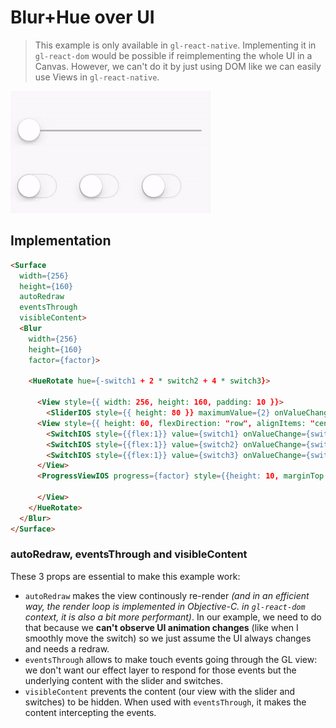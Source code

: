 # Blur+Hue over UI

> This example is only available in `gl-react-native`.
Implementing it in `gl-react-dom` would be possible if reimplementing the whole UI in a Canvas. However, we can't do it by just using DOM like we can easily use Views in `gl-react-native`.

![](8.gif)

## Implementation

```html
<Surface
  width={256}
  height={160}
  autoRedraw
  eventsThrough
  visibleContent>
  <Blur
    width={256}
    height={160}
    factor={factor}>

    <HueRotate hue={-switch1 + 2 * switch2 + 4 * switch3}>

      <View style={{ width: 256, height: 160, padding: 10 }}>
        <SliderIOS style={{ height: 80 }} maximumValue={2} onValueChange={factor => this.setState({ factor })} />
      <View style={{ height: 60, flexDirection: "row", alignItems: "center" }}>
        <SwitchIOS style={{flex:1}} value={switch1} onValueChange={switch1 => this.setState({ switch1 })} />
        <SwitchIOS style={{flex:1}} value={switch2} onValueChange={switch2 => this.setState({ switch2 })} />
        <SwitchIOS style={{flex:1}} value={switch3} onValueChange={switch3 => this.setState({ switch3 })} />
      </View>
      <ProgressViewIOS progress={factor} style={{height: 10, marginTop: 8, flex:1}} />

      </View>
    </HueRotate>
  </Blur>
</Surface>
```

### autoRedraw, eventsThrough and visibleContent

These 3 props are essential to make this example work:
- `autoRedraw` makes the view continously re-render *(and in an efficient way, the render loop is implemented in Objective-C. in `gl-react-dom` context, it is also a bit more performant)*. In our example, we need to do that because we **can't observe UI animation changes** (like when I smoothly move the switch) so we just assume the UI always changes and needs a redraw.
- `eventsThrough` allows to make touch events going through the GL view: we don't want our effect layer to respond for those events but the underlying content with the slider and switches.
- `visibleContent` prevents the content (our view with the slider and switches) to be hidden. When used with `eventsThrough`, it makes the content intercepting the events.
